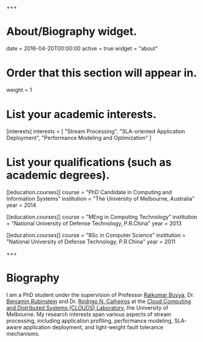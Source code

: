 +++
# About/Biography widget.

date = 2016-04-20T00:00:00
active = true
widget = "about"

# Order that this section will appear in.
weight = 1

# List your academic interests.
[interests]
  interests = [
    "Stream Processing",
    "SLA-oriented Application Deployment",
    "Performance Modeling and Optimization"
  ]

# List your qualifications (such as academic degrees).
[[education.courses]]
  course = "PhD Candidate in Computing and Information Systems"
  institution = "The University of Melbourne, Australia"
  year = 2014 

[[education.courses]]
  course = "MEng in Computing Technology"
  institution = "National University of Defense Technology, P.R.China"
  year = 2013

[[education.courses]]
  course = "BSc in Computer Science"
  institution = "National University of Defense Technology, P.R.China"
  year = 2011
 
+++

# Biography

I am a PhD student under the supervision of Professor [Rajkumar Buyya](http://buyya.com/), Dr. [Benjamin Rubinstein](http://www.bipr.net/) and Dr. [Rodrigo N. Calheiros](https://www.westernsydney.edu.au/staff_profiles/uws_profiles/doctor_rodrigo_neves_calheiros) at the [Cloud Computing and Distributed Systems (CLOUDS) Laboratory](http://www.cloudbus.org/), the University of Melbourne. My research interests span various aspects of stream processing, including application profiling, performance modeling, SLA-aware application deployment, and light-weight fault tolerance mechanisms.



